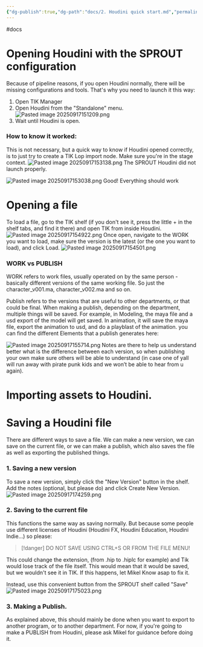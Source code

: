 ```yaml
---
{"dg-publish":true,"dg-path":"docs/2. Houdini quick start.md","permalink":"/docs/2-houdini-quick-start/","dgShowFileTree":true}
---
```


#docs 

# Opening Houdini with the SPROUT configuration
Because of pipeline reasons, if you open Houdini normally, there will be missing configurations and tools. That's why you need to launch it this way:
1. Open TIK Manager
2. Open Houdini from the "Standalone" menu.
![Pasted image 20250917151209.png](/img/user/Pasted%20image%2020250917151209.png)
3. Wait until Houdini is open. 

### How to know it worked:
This is not necessary, but a quick way to know if Houdini opened correctly, is to just try to create a TIK Lop import node. Make sure you're in the stage context.
![Pasted image 20250917153138.png](/img/user/Pasted%20image%2020250917153138.png)
The SPROUT Houdini did not launch properly.

![Pasted image 20250917153038.png](/img/user/Pasted%20image%2020250917153038.png)
Good! Everything should work

# Opening a file
To load a file, go to the TIK shelf (if you don't see it, press the little + in the shelf tabs, and find it there) and open TIK from inside Houdini.
![Pasted image 20250917154922.png](/img/user/Pasted%20image%2020250917154922.png)
Once open, navigate to the WORK you want to load, make sure the version is the latest (or the one you want to load), and click Load.
![Pasted image 20250917154501.png](/img/user/Pasted%20image%2020250917154501.png)

### WORK vs PUBLISH
WORK refers to work files, usually operated on by the same person - basically different versions of the same working file. So just the character_v001.ma, character_v002.ma and so on.

Publish refers to the versions that are useful to other departments, or that could be final. When making a publish, depending on the department, multiple things will be saved. For example, in Modeling, the maya file and a usd export of the model will get saved. In animation, it will save the maya file, export the animation to usd, and do a playblast of the animation. 
you can find the different Elements that a publish generates here:

![Pasted image 20250917155714.png](/img/user/Pasted%20image%2020250917155714.png)
Notes are there to help us understand better what is the difference between each version, so when publishing your own make sure others will be able to understand (in case one of yall will run away with pirate punk kids and we won’t be able to hear from u again).

# Importing assets to Houdini.

# Saving a Houdini file
There are different ways to save a file. We can make a new version, we can save on the current file, or we can make a publish, which also saves the file as well as exporting the published things.

### 1. Saving a new version
To save  a new version, simply click the "New Version" button in the shelf. Add the notes (optional, but please do) and click Create New Version.
![Pasted image 20250917174259.png](/img/user/Pasted%20image%2020250917174259.png)

### 2. Saving to the current file
This functions the same way as saving normally. But because some people use different licenses of Houdini (Houdini FX, Houdini Education, Houdini Indie...) so please:
> [!danger]
> DO NOT SAVE USING CTRL+S OR FROM THE FILE MENU!

This could change the extension, (from .hip to .hiplc for example) and Tik would lose track of the file itself. This would mean that it would be saved, but we wouldn't see it in TIK. If this happens, let Mikel Know asap to fix it.

Instead, use this convenient button from the SPROUT shelf called "Save"
![Pasted image 20250917175023.png](/img/user/Pasted%20image%2020250917175023.png)

### 3. Making a Publish.
As explained above, this should mainly be done when you want to export to another program, or to another department. For now, if you're going to make a PUBLISH from Houdini, please ask Mikel for guidance before doing it.
